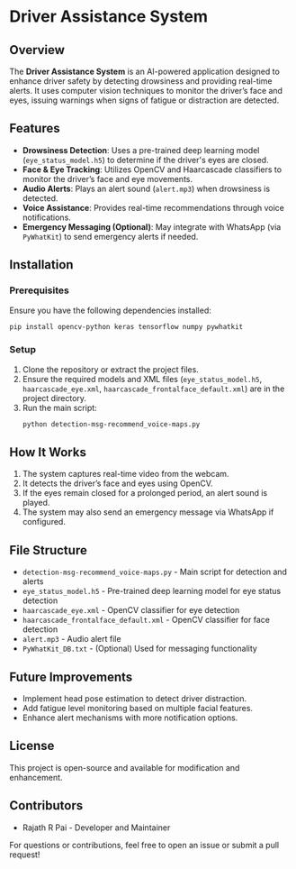 # Driver Assistance System

## Overview

The **Driver Assistance System** is an AI-powered application designed to enhance driver safety by detecting drowsiness and providing real-time alerts. It uses computer vision techniques to monitor the driver’s face and eyes, issuing warnings when signs of fatigue or distraction are detected.

## Features

- **Drowsiness Detection**: Uses a pre-trained deep learning model (`eye_status_model.h5`) to determine if the driver's eyes are closed.
- **Face & Eye Tracking**: Utilizes OpenCV and Haarcascade classifiers to monitor the driver’s face and eye movements.
- **Audio Alerts**: Plays an alert sound (`alert.mp3`) when drowsiness is detected.
- **Voice Assistance**: Provides real-time recommendations through voice notifications.
- **Emergency Messaging (Optional)**: May integrate with WhatsApp (via `PyWhatKit`) to send emergency alerts if needed.

## Installation

### Prerequisites

Ensure you have the following dependencies installed:

```sh
pip install opencv-python keras tensorflow numpy pywhatkit
```

### Setup

1. Clone the repository or extract the project files.
2. Ensure the required models and XML files (`eye_status_model.h5`, `haarcascade_eye.xml`, `haarcascade_frontalface_default.xml`) are in the project directory.
3. Run the main script:
   ```sh
   python detection-msg-recommend_voice-maps.py
   ```

## How It Works

1. The system captures real-time video from the webcam.
2. It detects the driver’s face and eyes using OpenCV.
3. If the eyes remain closed for a prolonged period, an alert sound is played.
4. The system may also send an emergency message via WhatsApp if configured.

## File Structure

- `detection-msg-recommend_voice-maps.py` - Main script for detection and alerts
- `eye_status_model.h5` - Pre-trained deep learning model for eye status detection
- `haarcascade_eye.xml` - OpenCV classifier for eye detection
- `haarcascade_frontalface_default.xml` - OpenCV classifier for face detection
- `alert.mp3` - Audio alert file
- `PyWhatKit_DB.txt` - (Optional) Used for messaging functionality

## Future Improvements

- Implement head pose estimation to detect driver distraction.
- Add fatigue level monitoring based on multiple facial features.
- Enhance alert mechanisms with more notification options.

## License

This project is open-source and available for modification and enhancement.

## Contributors

- Rajath R Pai - Developer and Maintainer

For questions or contributions, feel free to open an issue or submit a pull request!

